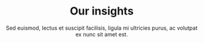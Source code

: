 ---
title: Our insights
subtitle: Sed euismod, lectus et suscipit facilisis, ligula mi ultricies purus, ac volutpat ex nunc sit amet est.
url: our-insights
layout: our-insights
body_class: insights
---